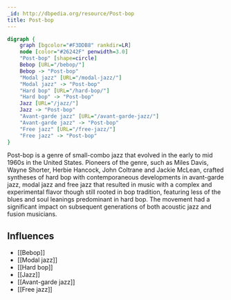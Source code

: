 ```yaml
---
_id: http://dbpedia.org/resource/Post-bop
title: Post-bop
---
```


```dot
digraph {
	graph [bgcolor="#F3DDB8" rankdir=LR]
	node [color="#26242F" penwidth=3.0]
	"Post-bop" [shape=circle]
	Bebop [URL="/bebop/"]
	Bebop -> "Post-bop"
	"Modal jazz" [URL="/modal-jazz/"]
	"Modal jazz" -> "Post-bop"
	"Hard bop" [URL="/hard-bop/"]
	"Hard bop" -> "Post-bop"
	Jazz [URL="/jazz/"]
	Jazz -> "Post-bop"
	"Avant-garde jazz" [URL="/avant-garde-jazz/"]
	"Avant-garde jazz" -> "Post-bop"
	"Free jazz" [URL="/free-jazz/"]
	"Free jazz" -> "Post-bop"
}
```

Post-bop is a genre of small-combo jazz that evolved in the early to mid 1960s in the United States. Pioneers of the genre, such as Miles Davis, Wayne Shorter, Herbie Hancock, John Coltrane and Jackie McLean, crafted syntheses of hard bop with contemporaneous developments in avant-garde jazz, modal jazz and free jazz that resulted in music with a complex and experimental flavor though still rooted in bop tradition, featuring less of the blues and soul leanings predominant in hard bop. The movement had a significant impact on subsequent generations of both acoustic jazz and fusion musicians.

## Influences
- [[Bebop]]
- [[Modal jazz]]
- [[Hard bop]]
- [[Jazz]]
- [[Avant-garde jazz]]
- [[Free jazz]]
